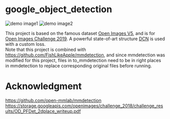 # google_object_detection
![demo image1](https://storage.googleapis.com/kaggle-media/competitions/open-images/guitarist.png)
![demo image2](https://storage.googleapis.com/kaggle-media/competitions/open-images/table.png)  

This project is based on the famous dataset [Open Images V5](https://storage.googleapis.com/openimages/web/download.html), and is for [Open Images Challenge 2019](https://storage.googleapis.com/openimages/web/challenge2019.html). A powerful state-of-art structure [DCN](https://github.com/FishLikeApple/mmdetection/tree/master/configs/dcn) is used with a custom loss.  
Note that this project is combined with https://github.com/FishLikeApple/mmdetection, and since mmdetection was modified for this project, files in to_mmdetection need to be in right places in mmdetection to replace corresponding original files before running.

# Acknowledgment
https://github.com/open-mmlab/mmdetection
https://storage.googleapis.com/openimages/challenge_2018/challenge_results/OD_PFDet_2dplace_writeup.pdf
